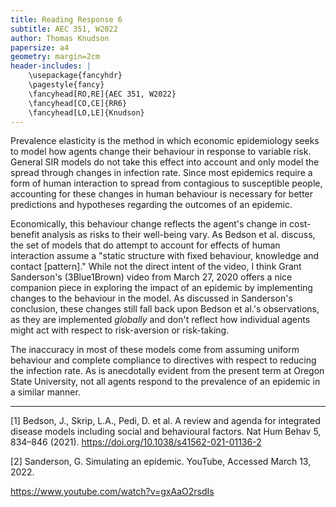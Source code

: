 ```yaml
---
title: Reading Response 6
subtitle: AEC 351, W2022
author: Thomas Knudson
papersize: a4
geometry: margin=2cm
header-includes: |
    \usepackage{fancyhdr}
    \pagestyle{fancy}
    \fancyhead[RO,RE]{AEC 351, W2022}
    \fancyhead[CO,CE]{RR6}
    \fancyhead[LO,LE]{Knudson}
---
```


Prevalence elasticity is the method in which economic epidemiology seeks to model how agents change their behaviour in response to variable risk. General SIR models do not take this effect into account and only model the spread through changes in infection rate. Since most epidemics require a form of human interaction to spread from contagious to susceptible people, accounting for these changes in human behaviour is necessary for better predictions and hypotheses regarding the outcomes of an epidemic.

Economically, this behaviour change reflects the agent's change in cost-benefit analysis as risks to their well-being vary. As Bedson et al. discuss, the set of models that do attempt to account for effects of human interaction assume a "static structure with fixed behaviour, knowledge and contact [pattern]." While not the direct intent of the video, I think Grant Sanderson's (3Blue1Brown) video from March 27, 2020 offers a nice companion piece in exploring the impact of an epidemic by implementing changes to the behaviour in the model. As discussed in Sanderson's conclusion, these changes still fall back upon Bedson et al.'s observations, as they are implemented *globally* and don't reflect how individual agents might act with respect to risk-aversion or risk-taking.

The inaccuracy in most of these models come from assuming uniform behaviour and complete compliance to directives with respect to reducing the infection rate. As is anecdotally evident from the present term at Oregon State University, not all agents respond to the prevalence of an epidemic in a similar manner.

---

[1] Bedson, J., Skrip, L.A., Pedi, D. et al. A review and agenda for integrated disease models including social and behavioural factors. Nat Hum Behav 5, 834–846 (2021). https://doi.org/10.1038/s41562-021-01136-2

[2] Sanderson, G. Simulating an epidemic. YouTube, Accessed March 13, 2022. 

https://www.youtube.com/watch?v=gxAaO2rsdIs